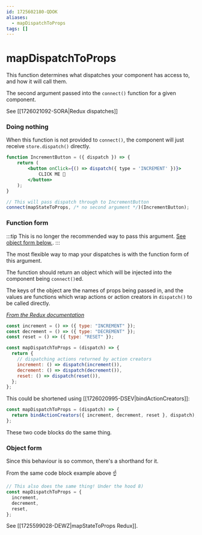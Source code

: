 ```yaml
---
id: 1725602180-QDOK
aliases:
  - mapDispatchToProps
tags: []
---
```


# mapDispatchToProps

This function determines what dispatches your component has access to, and how it will call them.

The second argument passed into the `connect()` function for a given component.

See [[1726021092-SORA|Redux dispatches]]

### Doing nothing

When this function is not provided to `connect()`, the component will just receive `store.dispatch()` directly.

```jsx
function IncrementButton = ({ dispatch }) => {
    return (
        <button onClick={() => dispatch({ type = 'INCREMENT' })}>
            CLICK ME 🤑
        </button>
    );
}

// This will pass dispatch through to IncrementButton
connect(mapStateToProps, /* no second argument */)(IncrementButton);
```

### Function form

:::tip
This is no longer the recommended way to pass this argument. [See object form below.](#Object%20form).
:::

The most flexible way to map your dispatches is with the function form of this argument.

The function should return an object which will be injected into the component being `connect()`ed.

The keys of the object are the names of props being passed in, and the values are functions which wrap actions or action creators in `dispatch()` to be called directly.

[_From the Redux documentation_](https://react-redux.js.org/using-react-redux/connect-mapdispatch#return)

```js
const increment = () => ({ type: "INCREMENT" });
const decrement = () => ({ type: "DECREMENT" });
const reset = () => ({ type: "RESET" });

const mapDispatchToProps = (dispatch) => {
  return {
    // dispatching actions returned by action creators
    increment: () => dispatch(increment()),
    decrement: () => dispatch(decrement()),
    reset: () => dispatch(reset()),
  };
};
```

This could be shortened using [[1726020995-DSEV|bindActionCreators]]:

```js
const mapDispatchToProps = (dispatch) => {
  return bindActionCreators({ increment, decrement, reset }, dispatch);
};
```

These two code blocks do the same thing.

### Object form

Since this behaviour is so common, there's a shorthand for it.

From the same code block example above ☝️

```js
// This also does the same thing! Under the hood 8)
const mapDispatchToProps = {
  increment,
  decrement,
  reset,
};
```

See [[1725599028-DEWZ|mapStateToProps Redux]].

